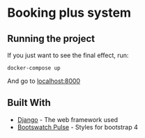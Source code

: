 # Booking plus system

## Running the project
If you just want to see the final effect, run:
```
docker-compose up
```
And go to [localhost:8000](localhost:8000)

## Built With

* [Django](https://www.djangoproject.com/) - The web framework used
* [Bootswatch Pulse](https://bootswatch.com/pulse/) - Styles for bootstrap 4
